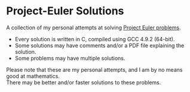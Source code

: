 # Project-Euler Solutions

A collection of my personal attempts at solving [Project Euler problems](https://projecteuler.net/archives).

* Every solution is written in C, compiled using GCC 4.9.2 (64-bit).
* Some solutions may have comments and/or a PDF file explaining the solution.
* Some problems may have multiple solutions.

Please note that these are my personal attempts, and I am by no means good at mathematics.  
There may be better and/or faster solutions to these problems.
